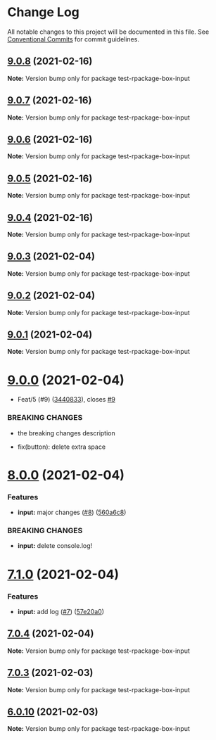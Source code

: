 # Change Log

All notable changes to this project will be documented in this file.
See [Conventional Commits](https://conventionalcommits.org) for commit guidelines.

## [9.0.8](https://github.com/reme3d2y/test-rpackage-box/compare/test-rpackage-box-input@9.0.7...test-rpackage-box-input@9.0.8) (2021-02-16)

**Note:** Version bump only for package test-rpackage-box-input





## [9.0.7](https://github.com/reme3d2y/test-rpackage-box/compare/test-rpackage-box-input@9.0.6...test-rpackage-box-input@9.0.7) (2021-02-16)

**Note:** Version bump only for package test-rpackage-box-input





## [9.0.6](https://github.com/reme3d2y/test-rpackage-box/compare/test-rpackage-box-input@9.0.5...test-rpackage-box-input@9.0.6) (2021-02-16)

**Note:** Version bump only for package test-rpackage-box-input





## [9.0.5](https://github.com/reme3d2y/test-rpackage-box/compare/test-rpackage-box-input@9.0.4...test-rpackage-box-input@9.0.5) (2021-02-16)

**Note:** Version bump only for package test-rpackage-box-input





## [9.0.4](https://github.com/reme3d2y/test-rpackage-box/compare/test-rpackage-box-input@9.0.3...test-rpackage-box-input@9.0.4) (2021-02-16)

**Note:** Version bump only for package test-rpackage-box-input





## [9.0.3](https://github.com/reme3d2y/test-rpackage-box/compare/test-rpackage-box-input@9.0.2...test-rpackage-box-input@9.0.3) (2021-02-04)

**Note:** Version bump only for package test-rpackage-box-input





## [9.0.2](https://github.com/reme3d2y/test-rpackage-box/compare/test-rpackage-box-input@9.0.1...test-rpackage-box-input@9.0.2) (2021-02-04)

**Note:** Version bump only for package test-rpackage-box-input





## [9.0.1](https://github.com/reme3d2y/test-rpackage-box/compare/test-rpackage-box-input@9.0.0...test-rpackage-box-input@9.0.1) (2021-02-04)

**Note:** Version bump only for package test-rpackage-box-input





# [9.0.0](https://github.com/reme3d2y/test-rpackage-box/compare/test-rpackage-box-input@8.0.0...test-rpackage-box-input@9.0.0) (2021-02-04)


* Feat/5 (#9) ([3440833](https://github.com/reme3d2y/test-rpackage-box/commit/3440833bc4a9aaf8bfbfbe095a7909f868bcb01f)), closes [#9](https://github.com/reme3d2y/test-rpackage-box/issues/9)


### BREAKING CHANGES

* the breaking changes description

* fix(button): delete extra space





# [8.0.0](https://github.com/reme3d2y/test-rpackage-box/compare/test-rpackage-box-input@7.1.0...test-rpackage-box-input@8.0.0) (2021-02-04)


### Features

* **input:** major changes ([#8](https://github.com/reme3d2y/test-rpackage-box/issues/8)) ([560a6c8](https://github.com/reme3d2y/test-rpackage-box/commit/560a6c845737528fd5c1dc271b0f406a9e13c585))


### BREAKING CHANGES

* **input:** delete console.log!





# [7.1.0](https://github.com/reme3d2y/test-rpackage-box/compare/test-rpackage-box-input@7.0.4...test-rpackage-box-input@7.1.0) (2021-02-04)


### Features

* **input:** add log ([#7](https://github.com/reme3d2y/test-rpackage-box/issues/7)) ([57e20a0](https://github.com/reme3d2y/test-rpackage-box/commit/57e20a0060c41561297db70010f2f0b945684c2f))





## [7.0.4](https://github.com/reme3d2y/test-rpackage-box/compare/test-rpackage-box-input@7.0.3...test-rpackage-box-input@7.0.4) (2021-02-04)

**Note:** Version bump only for package test-rpackage-box-input





## [7.0.3](https://github.com/reme3d2y/test-rpackage-box/compare/test-rpackage-box-input@6.0.9...test-rpackage-box-input@7.0.3) (2021-02-03)

**Note:** Version bump only for package test-rpackage-box-input





## [6.0.10](https://github.com/reme3d2y/test-rpackage-box/compare/test-rpackage-box-input@6.0.9...test-rpackage-box-input@6.0.10) (2021-02-03)

**Note:** Version bump only for package test-rpackage-box-input
